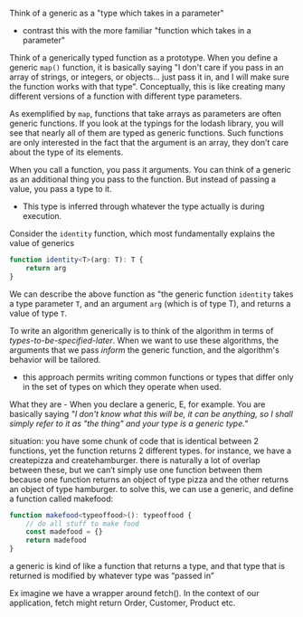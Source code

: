 
Think of a generic as a "type which takes in a parameter"
- contrast this with the more familiar "function which takes in a parameter"

Think of a generically typed function as a prototype. When you define a generic `map()` function, it is basically saying "I don't care if you pass in an array of strings, or integers, or objects... just pass it in, and I will make sure the function works with that type". Conceptually, this is like creating many different versions of a function with different type parameters.

As exemplified by `map`, functions that take arrays as parameters are often generic functions. If you look at the typings for the lodash library, you will see that nearly all of them are typed as generic functions. Such functions are only interested in the fact that the argument is an array, they don’t care about the type of its elements.

When you call a function, you pass it arguments. You can think of a generic as an additional thing you pass to the function. But instead of passing a value, you pass a type to it.
- This type is inferred through whatever the type actually is during execution.

Consider the `identity` function, which most fundamentally explains the value of generics
```ts
function identity<T>(arg: T): T {
    return arg
}
```

We can describe the above function as "the generic function `identity` takes a type parameter `T`, and an argument `arg` (which is of type T), and returns a value of type `T`.

To write an algorithm generically is to think of the algorithm in terms of *types-to-be-specified-later*. When we want to use these algorithms, the arguments that we pass *inform* the generic function, and the algorithm's behavior will be tailored.
- this approach permits writing common functions or types that differ only in the set of types on which they operate when used.

What they are - When you declare a generic, E, for example. You are basically saying *"I don't know what this will be, it can be anything, so I shall simply refer to it as "the thing" and your type is a generic type."*

situation: you have some chunk of code that is identical between 2 functions, yet the function returns 2 different types. for instance, we have a createpizza and createhamburger. there is naturally a lot of overlap between these, but we can’t simply use one function between them because one function returns an object of type pizza and the other returns an object of type hamburger. to solve this, we can use a generic, and define a function called makefood:
```ts
function makefood<typeoffood>(): typeoffood {
    // do all stuff to make food
    const madefood = {}
    return madefood
}
```

a generic is kind of like a function that returns a type, and that type that is returned is modified by whatever type was “passed in”

Ex imagine we have a wrapper around fetch(). In the context of our application, fetch might return Order, Customer, Product etc. 
